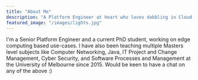 ```yaml
---
title: "About Me"
description: "A Platform Engineer at heart who loves dabbling in Cloud Technologies and Computer Networking. Most recently, working on a mix of Cloud infrastructure automation and Edge Networking (Cloudflare)"
featured_image: "/images/lights.jpg"
---
```


I'm a Senior Platform Engineer and a current PhD student, working on edge computing based use-cases. I have also been teaching multiple Masters level subjects like Computer Networking, Java, IT Project and Change Management, Cyber Security, and Software Processes and Management at the University of Melbourne since 2015. Would be keen to have a chat on any of the above :)
